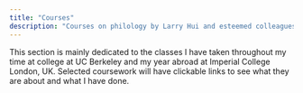 ```yaml
---
title: "Courses"
description: "Courses on philology by Larry Hui and esteemed colleagues. For undergraduate and graduate students."
---
```


This section is mainly dedicated to the classes I have taken throughout my time at college at UC Berkeley and my year abroad at Imperial College London, UK. Selected coursework will have clickable links to see what they are about and what I have done. 